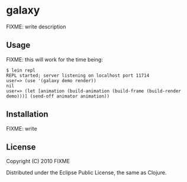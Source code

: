 # galaxy

FIXME: write description

## Usage

FIXME: this will work for the time being:

```
$ lein repl
REPL started; server listening on localhost port 11714
user=> (use '(galaxy demo render))
nil
user=> (let [animation (build-animation (build-frame (build-render demo)))] (send-off animator animation))
```

## Installation

FIXME: write

## License

Copyright (C) 2010 FIXME

Distributed under the Eclipse Public License, the same as Clojure.
